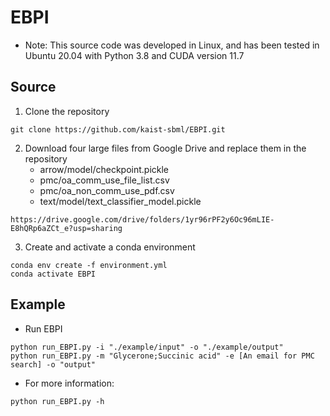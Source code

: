# EBPI
* Note: This source code was developed in Linux, and has been tested in Ubuntu 20.04 with Python 3.8 and CUDA version 11.7

## Source 

1. Clone the repository 
```
git clone https://github.com/kaist-sbml/EBPI.git
```
2. Download four large files from Google Drive and replace them in the repository
   * arrow/model/checkpoint.pickle
   * pmc/oa_comm_use_file_list.csv
   * pmc/oa_non_comm_use_pdf.csv
   * text/model/text_classifier_model.pickle
```
https://drive.google.com/drive/folders/1yr96rPF2y6Oc96mLIE-E8hQRp6aZCt_e?usp=sharing
```
3. Create and activate a conda environment
```
conda env create -f environment.yml
conda activate EBPI
```

## Example
* Run EBPI
```
python run_EBPI.py -i "./example/input" -o "./example/output"
python run_EBPI.py -m "Glycerone;Succinic acid" -e [An email for PMC search] -o "output"
```

* For more information:
```
python run_EBPI.py -h
```
